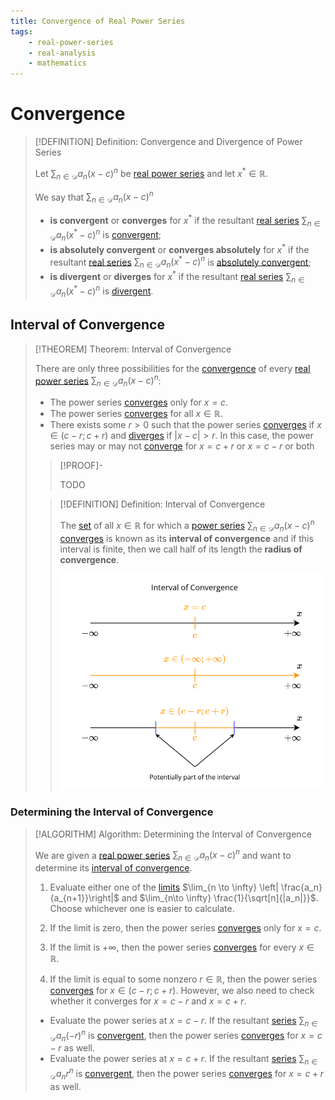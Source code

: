 ```yaml
---
title: Convergence of Real Power Series
tags:
    - real-power-series
    - real-analysis
    - mathematics
---
```


# Convergence
>[!DEFINITION] Definition: Convergence and Divergence of Power Series
>
>Let $\displaystyle \sum_{n \in \mathcal{D}} a_n (x-c)^n$ be [real power series](./index.md) and let $x^{\ast} \in \mathbb{R}$.
>
>We say that $\displaystyle \sum_{n \in \mathcal{D}} a_n (x-c)^n$
>- **is convergent** or **converges** for $x^{\ast}$ if the resultant [real series](../Real%20Series/Real%20Series.md) $\sum_{n \in \mathcal{D}} a_n (x^{\ast} - c)^n$ is [convergent](../Real%20Series/Convergence.md);
>- **is absolutely convergent** or **converges absolutely** for $x^{\ast}$ if the resultant [real series](../Real%20Series/Real%20Series.md) $\sum_{n \in \mathcal{D}} a_n (x^{\ast} - c)^n$ is [absolutely convergent](../Real%20Series/Convergence.md#absolute%20convergence);
>- **is divergent** or **diverges** for $x^{\ast}$ if the resultant [real series](../Real%20Series/Real%20Series.md) $\sum_{n \in \mathcal{D}} a_n (x^{\ast} - c)^n$ is [divergent](../Real%20Series/Convergence.md).
>

## Interval of Convergence

>[!THEOREM] Theorem: Interval of Convergence
>
>There are only three possibilities for the [convergence](Convergence.md) of every [real power series](./index.md) $\displaystyle \sum_{n \in \mathcal{D}} a_n (x - c)^n$:
>- The power series [converges](Convergence.md) only for $x = c$.
>- The power series [converges](Convergence.md) for all $x \in \mathbb{R}$.
>- There exists some $r \gt 0$ such that the power series [converges](Convergence.md) if $x \in (c - r; c + r)$ and [diverges](Convergence.md) if $|x - c| \gt r$. In this case, the power series may or may not [converge](Convergence.md) for $x = c + r$ or $x = c - r$ or both 
>
>>[!PROOF]-
>>
>>TODO
>
>>[!DEFINITION] Definition: Interval of Convergence
>>
>>The [set](../../../Set%20Theory/Sets.md) of all $x \in \mathbb{R}$ for which a [power series](./index.md) $\displaystyle \sum_{n \in \mathcal{D}} a_n (x-c)^n$ [converges](Convergence.md) is known as its **interval of convergence** and if this interval is finite, then we call half of its length the **radius of convergence**.
>>
>>![](res/Interval%20of%20convergence.drawio.svg)
>>
>

### Determining the Interval of Convergence

>[!ALGORITHM] Algorithm: Determining the Interval of Convergence
>
>We are given a [real power series](./index.md) $\displaystyle \sum_{n \in \mathcal{D}} a_n (x-c)^n$ and want to determine its [interval of convergence](Convergence.md).
>
>1. Evaluate either one of the [limits](../Real%20Sequences/Convergence.md) $\lim_{n \to \infty} \left| \frac{a_n}{a_{n+1}}\right|$ and $\lim_{n\to \infty} \frac{1}{\sqrt[n]{|a_n|}}$. Choose whichever one is easier to calculate.
>
>2. If the limit is zero, then the power series [converges](Convergence.md) only for $x = c$.
> 
>3. If the limit is $+\infty$, then the power series [converges](Convergence.md) for every $x \in \mathbb{R}$.
>
>4. If the limit is equal to some nonzero $r \in \mathbb{R}$, then the power series [converges](Convergence.md) for $x \in (c - r; c + r)$. However, we also need to check whether it converges for $x = c -r$ and $x = c + r$.
>	-  Evaluate the power series at $x = c - r$. If the resultant [series](../Real%20Series/Real%20Series.md) $\sum_{n \in \mathcal{D}} a_n (-r)^n$ is [convergent](../Real%20Series/Convergence.md), then the power series [converges](Convergence.md) for $x = c - r$ as well.
>	-  Evaluate the power series at $x = c + r$. If the resultant [series](../Real%20Series/Real%20Series.md) $\sum_{n \in \mathcal{D}} a_n r^n$ is [convergent](../Real%20Series/Convergence.md), then the power series [converges](Convergence.md) for $x = c + r$ as well.
>